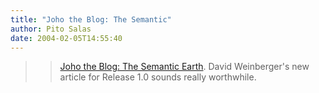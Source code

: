 ```yaml
---
title: "Joho the Blog: The Semantic"
author: Pito Salas
date: 2004-02-05T14:55:40
---
```



>>

>> [Joho the Blog: The Semantic
Earth](<http://www.hyperorg.com/blogger/mtarchive/002406.html>). David
Weinberger's new article for Release 1.0 sounds really worthwhile.



